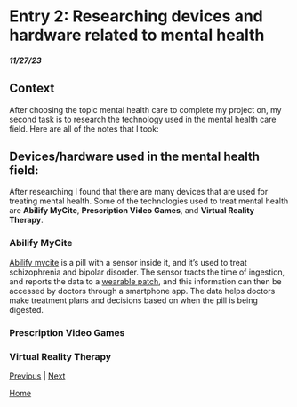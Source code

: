 # Entry 2: Researching devices and hardware related to mental health
##### 11/27/23

## Context
After choosing the topic mental health care to complete my project on, my second task is to research the technology used in the mental health care field. Here are all of the notes that I took:

## Devices/hardware used in the mental health field:

After researching I found that there are many devices that are used for treating mental health. Some of the technologies used to treat mental health are **Abilify MyCite**, **Prescription Video Games**, and **Virtual Reality Therapy**.

### Abilify MyCite
[Abilify mycite](https://encrypted-tbn0.gstatic.com/images?q=tbn:ANd9GcTkfIXVu2YGChxFTc3nfnX9SqjKuzH-aP8sZQ&usqp=CAU) is a pill with a sensor inside it, and it’s used to treat schizophrenia and bipolar disorder. The sensor tracts the time of ingestion, and reports the data to a [wearable patch](https://www.google.com/imgres?imgurl=https%3A%2F%2Fwww.abilifymycite.com%2Fsites%2Fg%2Ffiles%2Fqhldwo6771%2Ffiles%2Fimages%2Fnew-patch-image.png&tbnid=Q_t_rlwxB0JmJM&vet=12ahUKEwiGl9Du-OyCAxX4I2IAHQEGC9wQMygCegQIARBO..i&imgrefurl=https%3A%2F%2Fwww.abilifymycite.com%2Fhow-mycite-works&docid=o97HOmF2HloayM&w=580&h=282&q=Abilify%20MyCite%20patch&client=opera-gx&ved=2ahUKEwiGl9Du-OyCAxX4I2IAHQEGC9wQMygCegQIARBO), and this information can then be accessed by doctors through a smartphone app. The data helps doctors make treatment plans and decisions based on when the pill is being digested.



### Prescription Video Games

### Virtual Reality Therapy

[Previous](entry01.md) | [Next](entry03.md)

[Home](../README.md)
